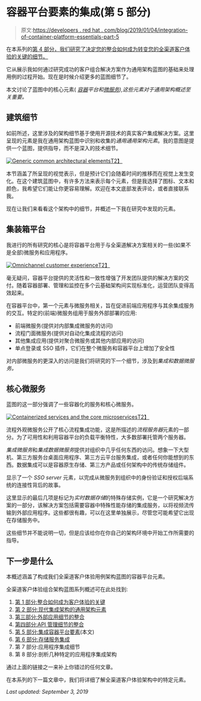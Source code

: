 # 容器平台要素的集成(第 5 部分)

> 原文:[https://developers . red hat . com/blog/2019/01/04/integration-of-container-platform-essentials-part-5](https://developers.redhat.com/blog/2019/01/04/integration-of-container-platform-essentials-part-5)

在本系列的[第 4 部分，我们研究了决定您的整合如何成为转变您的全渠道客户体验的关键的细节。](https://developers.redhat.com/blog/2018/12/20/integration-of-api-management-details-part-4/)

它从展示我如何通过研究成功的客户组合解决方案作为通用架构蓝图的基础来处理用例的过程开始。现在是时候介绍更多的蓝图细节了。

本文讨论了蓝图中的核心元素( *[容器](https://developers.redhat.com/blog/category/containers/)平台和[微服务](https://developers.redhat.com/blog/category/microservices/)),这些元素对于通用架构概述至关重要。*

## 建筑细节

如前所述，这里涉及的架构细节基于使用开源技术的真实客户集成解决方案。这里呈现的元素是我在通用架构蓝图中识别和收集的*通用通用架构元素*。我的意图是提供一个蓝图，提供指导，而不是深入的技术细节。

[![Generic common architectural elements](../Images/8f04d459f17ddaab73e34b2ca583370a.png)T2】](https://developers.redhat.com/blog/wp-content/uploads/2019/01/Screenshot-2018-12-20-at-14.17.16.png)

本节涵盖了所呈现的视觉表示，但是预计它们会随着时间的推移而在视觉上发生变化。在这个建筑蓝图中，有许多方法来表示每个元素，但是我选择了图标、文本和颜色，我希望它们能让你更容易理解。欢迎在本文底部发表评论，或者直接联系我。

现在让我们来看看这个架构中的细节，并概述一下我在研究中发现的元素。

## 集装箱平台

我进行的所有研究的核心是将容器平台用于与全渠道解决方案相关的一些(如果不是全部)微服务和应用程序。

[![Omnichannel customer experience](../Images/11e2279392961cc1bf6ca0e823d5230d.png)T2】](https://developers.redhat.com/blog/wp-content/uploads/2019/01/Screenshot-2018-12-20-at-14.30.16.png)

毫无疑问，容器平台提供的灵活性和一致性增强了开发团队提供的解决方案的交付。随着容器部署、管理和监控在多个云基础架构间实现标准化，运营团队变得高效起来。

在容器平台中，第一个元素与微服务相关，旨在促进前端应用程序与其余集成服务的交互。特定的(前端)微服务组用于服务外部部署的应用:

*   前端微服务(提供对内部集成微服务的访问)
*   流程门面微服务(提供对自动化集成流程的访问)
*   其他集成应用(提供对聚合微服务或其他内部应用的访问)
*   单点登录或 SSO 插件，它们在整个微服务和容器平台上增加了安全性

对内部微服务的更深入的访问是我们将研究的下一个细节，涉及到*集成和数据微服务。*

## 核心微服务

蓝图的这一部分强调了一些容器化的服务和核心微服务。

[![Containerized services and the core microservices](../Images/95d799614bec60cfeb0c11cb01157868.png)T2】](https://developers.redhat.com/blog/wp-content/uploads/2019/01/Screenshot-2018-12-20-at-14.30.25.png)

流程外观微服务公开了核心流程集成功能，这是所描述的*流程服务器*元素的一部分。为了可用性和利用容器平台的负载平衡特性，大多数部署托管两个服务器。

*集成微服务*和*集成数据微服务*提供对组织中几乎任何东西的访问。想象一下大型机、第三方服务台桌面应用程序、第三方云平台服务集成，或者任何你能想到的东西。数据集成可以是容器原生存储、第三方产品或任何架构中的传统存储组件。

显示了一个 *SSO server* 元素，以完成从微服务到组织中的身份验证和授权后端系统的连接性背后的故事。

这里显示的最后几项是标记为*实时数据存储*的特殊存储实例，它是一个研究解决方案的一部分，该解决方案包括需要容器中特殊性能存储的集成服务，以将视频流传输到外部应用程序。这些都很有趣，可以在这里单独展示，尽管您可能希望它出现在存储服务中。

这些细节并不能说明一切，但是应该给你在你自己的架构环境中开始工作所需要的指导。

## 下一步是什么

本概述涵盖了构成我们全渠道客户体验用例架构蓝图的容器平台元素。

全渠道客户体验组合架构蓝图系列概述可在此处找到:

1.  [第 1 部分:整合如何成为客户体验的关键](https://developers.redhat.com/blog/2018/11/28/integration-is-key-to-customer-experience/)
2.  [第 2 部分:现代集成架构的通用架构元素](https://developers.redhat.com/blog/2018/11/30/common-architectural-elements-for-modern-integration-architectures/)
3.  [第三部分:外部应用细节的整合](https://developers.redhat.com/blog/2018/12/14/integration-of-external-application-details-part-3/)
4.  [第四部分:API 管理细节的整合](https://developers.redhat.com/blog/2018/12/20/integration-of-api-management-details-part-4/)
5.  [第 5 部分:集成容器平台要素](https://developers.redhat.com/blog/2019/01/04/integration-of-container-platform-essentials-part-5/)(本文)
6.  [第 6 部分:存储服务集成](https://developers.redhat.com/blog/2019/01/18/integration-of-storage-services-part-6/)
7.  第 7 部分:应用程序集成细节
8.  第 8 部分:剖析几种特定的应用程序集成架构

通过上面的链接之一来补上你错过的任何文章。

在本系列的下一篇文章中，我们将详细了解全渠道客户体验架构中的特定元素。

*Last updated: September 3, 2019*